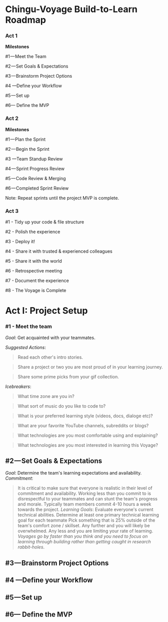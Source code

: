 # Chingu-Voyage Build-to-Learn Roadmap
### Act 1 
**Milestones**

#1 — Meet the Team

#2 — Set Goals & Expectations 

#3 — Brainstorm Project Options

#4 —Define your Workflow

#5 — Set up

#6— Define the MVP 

### Act 2 
**Milestones**

#1 — Plan the Sprint

#2 — Begin the Sprint

#3 —Team Standup Review

#4 — Sprint Progress Review

#5 — Code Review & Merging

#6 — Completed Sprint Review

Note: Repeat sprints until the project MVP is complete. 

### Act 3 

#1 - Tidy up your code & file structure

#2 - Polish the experience

#3 - Deploy it!

#4 - Share it with trusted & experienced colleagues

#5 - Share it with the world

#6 - Retrospective meeting

#7 - Document the experience

#8 - The Voyage is Complete


# Act I: Project Setup
 
### #1 - Meet the team   
 
*Goal*: Get acquainted with your teammates.

*Suggested Actions*: 

> Read each other's intro stories.

> Share a project or two you are most proud of in your learning journey.

> Share some prime picks from your gif collection.

*Icebreakers*:

> What time zone are you in?

> What sort of music do you like to code to? 

> What is your preferred learning style (videos, docs, dialoge etc)?

> What are your favorite YouTube channels, subreddits or blogs?

> What technologies are you most comfortable using and explaining?

> What technologies are you most interested in learning this Voyage?

## #2 — Set Goals & Expectations 

*Goal*: Determine the team's learning expectations and availability.
*Commitment*: 
> It is critical to make sure that everyone is realistic in their level of commitment and availability.
> Working less than you commit to is disrespectful to your teammates and can stunt the team's progress and morale.
> Typically team members commit 4-10 hours a week towards the project.
*Learning Goals*: 
> Evaluate everyone's current technical abilities.
> Determine at least one primary technical learning goal for each teammate
> Pick something that is 25% outside of the team's comfort zone / skillset. 
> Any further and you will likely be overwhelmed. 
> Any less and you are limiting your rate of learning. 
*Voyages go by faster than you think and you need to focus on learning through building rather than getting caught in research rabbit-holes*.

## #3 — Brainstorm Project Options

## #4 —Define your Workflow

## #5 — Set up

## #6— Define the MVP  
   